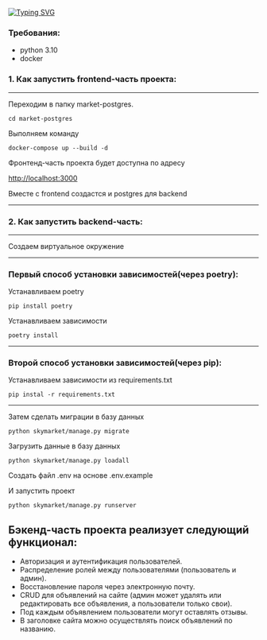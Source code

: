 [![Typing SVG](https://readme-typing-svg.herokuapp.com?color=%2336BCF7&lines=Курсовая+работа+№6)](https://git.io/typing-svg)

### Требования:

- python 3.10
- docker


### 1. Как запустить frontend-часть проекта:

---

Переходим в папку market-postgres.

`cd market-postgres`

Выполняем команду

`docker-compose up --build -d`

Фронтенд-часть проекта будет доступна по адресу

[http://localhost:3000](http://localhost:3000)

Вместе с frontend создастся и postgres для backend

---

### 2. Как запустить backend-часть:

---

Создаем виртуальное окружение

---
### Первый способ установки зависимостей(через poetry):

Устанавливаем poetry

`pip install poetry`

Устанавливаем зависимости

`poetry install`

---
### Второй способ установки зависимостей(через pip):

Устанавливаем зависимости из requirements.txt

`pip instal -r requirements.txt`

---
Затем сделать миграции в базу данных

`python skymarket/manage.py migrate`

Загрузить данные в базу данных

`python skymarket/manage.py loadall`

Cоздать файл .env на основе .env.example

И запустить проект

`python skymarket/manage.py runserver`


Бэкенд-часть проекта реализует следующий функционал:
---

- Авторизация и аутентификация пользователей.
- Распределение ролей между пользователями (пользователь и админ).
- Восстановление пароля через электронную почту.
- CRUD для объявлений на сайте (админ может удалять или редактировать все объявления, а пользователи только свои).
- Под каждым объявлением пользователи могут оставлять отзывы.
- В заголовке сайта можно осуществлять поиск объявлений по названию.





